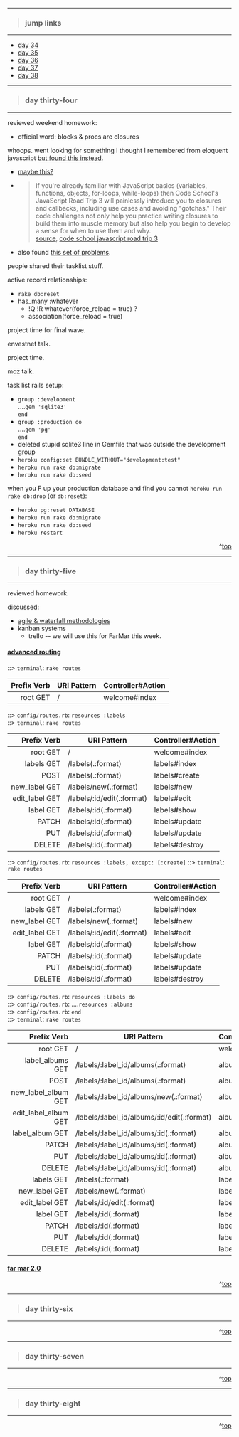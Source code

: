 - - -
> ### jump links ###
- - -

* [day 34](#day-thirty--four)
* [day 35](#day-thirty--five)
* [day 36](#day-thirty--six)
* [day 37](#day-thirty--seven)
* [day 38](#day-thirty--eight)

- - -
> ### day thirty-four ###
- - -

reviewed weekend homework:
* official word: blocks & procs are closures

whoops. went looking for something I thought I remembered from eloquent javascript [but found this instead][jsint].
* [maybe this?][ejs1ch6]
* > If you're already familiar with JavaScript basics (variables, functions,
    objects, for-loops, while-loops) then Code School's JavaScript Road Trip 3
    will painlessly introduce you to closures and callbacks, including use cases
    and avoiding "gotchas." Their code challenges not only help you practice
    writing closures to build them into muscle memory but also help you begin to
    develop a sense for when to use them and why.  
    [source][qtsrc], [code school javascript road trip 3][csjsrt3]
* also found [this set of problems][this].

[jsint]: http://www.sitepoint.com/5-javascript-interview-exercises/
[ejs1ch6]: http://eloquentjavascript.net/1st_edition/chapter6.html
[qtsrc]: https://www.quora.com/I-have-an-interview-with-Hack-Reactor-in-about-a-week-I-need-to-be-familiar-with-closures-and-callbacks-Beyond-reading-about-them-I-have-minimal-experience-working-with-them-How-should-I-go-about-getting-a-solid-understanding-of-them-and-get-practice-using-them
[csjsrt3]: https://www.codeschool.com/courses/javascript-road-trip-part-3
[this]: https://github.com/codingfitness/codingfitness

people shared their tasklist stuff.

active record relationships:
* `rake db:reset`
* has_many :whatever
   * !Q !R whatever(force_reload = true) ?
   * association(force_reload = true)

project time for final wave.

envestnet talk.

project time.

moz talk.

task list rails setup:
* `group :development`  
  ....`gem 'sqlite3'`  
  `end`
* `group :production do`  
  ....`gem 'pg'`  
  `end`
* deleted stupid sqlite3 line in Gemfile that was outside the development group
* `heroku config:set BUNDLE_WITHOUT="development:test"`
* `heroku run rake db:migrate`
* `heroku run rake db:seed`

when you F up your production database and find you cannot `heroku run rake db:drop` (or `db:reset`):
* `heroku pg:reset DATABASE`
* `heroku run rake db:migrate`
* `heroku run rake db:seed`
* `heroku restart`


<div align="right">^<a href="#jump-links">top</a></div>


- - -
> ### day thirty-five ###
- - -

reviewed homework.

discussed:
* [agile & waterfall methodologies][agile]
* kanban systems
   * trello -- we will use this for FarMar this week.

#### [advanced routing][r102]

::> `terminal`: `rake routes`

Prefix Verb | URI Pattern | Controller#Action
-----------:|-------------|------------------
root GET | / | welcome#index

::> `config/routes.rb`: `resources :labels`  
::> `terminal`: `rake routes`

Prefix Verb | URI Pattern | Controller#Action
-----------:|-------------|------------------
root GET | / | welcome#index
labels GET | /labels(.:format) | labels#index
POST | /labels(.:format) | labels#create
new_label GET | /labels/new(.:format) | labels#new
edit_label GET | /labels/:id/edit(.:format) | labels#edit
label GET | /labels/:id(.:format) | labels#show
PATCH | /labels/:id(.:format) | labels#update
PUT | /labels/:id(.:format) | labels#update
DELETE | /labels/:id(.:format) | labels#destroy

::> `config/routes.rb`: `resources :labels, except: [:create]`
::> `terminal`: `rake routes`

Prefix Verb | URI Pattern | Controller#Action
-----------:|-------------|------------------
root GET | / | welcome#index
labels GET | /labels(.:format) | labels#index
new_label GET | /labels/new(.:format) | labels#new
edit_label GET | /labels/:id/edit(.:format) | labels#edit
label GET | /labels/:id(.:format) | labels#show
PATCH | /labels/:id(.:format) | labels#update
PUT | /labels/:id(.:format) | labels#update
DELETE | /labels/:id(.:format) | labels#destroy

::> `config/routes.rb`: `resources :labels do`  
::> `config/routes.rb`: ....`resources :albums`  
::> `config/routes.rb`: `end`  
::> `terminal`: `rake routes`

Prefix Verb | URI Pattern | Controller#Action
-----------:|-------------|------------------
root GET | / | welcome#index
label_albums GET | /labels/:label_id/albums(.:format) | albums#index
POST | /labels/:label_id/albums(.:format) | albums#create
new_label_album GET | /labels/:label_id/albums/new(.:format) | albums#new
edit_label_album GET | /labels/:label_id/albums/:id/edit(.:format) | albums#edit
label_album GET | /labels/:label_id/albums/:id(.:format) | albums#show
PATCH | /labels/:label_id/albums/:id(.:format) | albums#update
PUT | /labels/:label_id/albums/:id(.:format) | albums#update
DELETE | /labels/:label_id/albums/:id(.:format) | albums#destroy
labels GET | /labels(.:format) | labels#index
new_label GET | /labels/new(.:format) | labels#new
edit_label GET | /labels/:id/edit(.:format) | labels#edit
label GET | /labels/:id(.:format) | labels#show
PATCH | /labels/:id(.:format) | labels#update
PUT | /labels/:id(.:format) | labels#update
DELETE | /labels/:id(.:format) | labels#destroy

#### [far mar 2.0][twofar]

[agile]: https://github.com/Ada-Developers-Academy/daily-curriculum/blob/master/topic_resources/agile.md
[r102]: https://github.com/Ada-Developers-Academy/daily-curriculum/blob/master/topic_resources/rails/routes-102.md


[twofar]: https://github.com/Ada-Developers-Academy/C3Projects--FarMarRails

<div align="right">^<a href="#jump-links">top</a></div>


- - -
> ### day thirty-six ###
- - -


<div align="right">^<a href="#jump-links">top</a></div>


- - -
> ### day thirty-seven ###
- - -


<div align="right">^<a href="#jump-links">top</a></div>


- - -
> ### day thirty-eight ###
- - -


<div align="right">^<a href="#jump-links">top</a></div>
